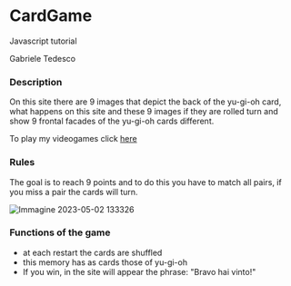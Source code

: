 # CardGame
Javascript tutorial

Gabriele Tedesco

### Description

On this site there are 9 images that depict the back of the yu-gi-oh card, what happens on this site and these 9 images if they are rolled turn and show 9 frontal facades of the yu-gi-oh cards different.

To play my videogames click [here](https://gabriele-tedesco-2cit.github.io/CardGame/)

### Rules

The goal is to reach 9 points and to do this you have to match all pairs, if you miss a pair the cards will turn.

![Immagine 2023-05-02 133326](https://user-images.githubusercontent.com/124572326/235655033-52a21e3c-40e5-4f5a-bda8-f887eed3904c.png)

### Functions of the game
<ul>
  <li> at each restart the cards are shuffled </li>
  <li> this memory has as cards those of yu-gi-oh </li>
  <li> If you win, in the site will appear the phrase: "Bravo hai vinto!" </li>
</ul>

